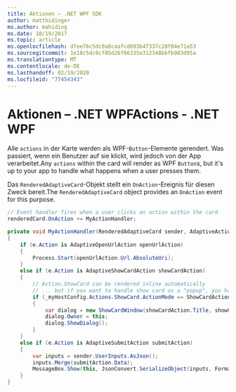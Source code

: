 ```yaml
---
title: Aktionen – .NET WPF SDK
author: matthidinger
ms.author: mahiding
ms.date: 10/19/2017
ms.topic: article
ms.openlocfilehash: dfee76c5dc0a8caafcd693b47337c28f84e71a53
ms.sourcegitcommit: 1e18c5dc0cf85d26f66335e312348bbfb903d95a
ms.translationtype: MT
ms.contentlocale: de-DE
ms.lasthandoff: 02/19/2020
ms.locfileid: "77454343"
---
```

# <a name="actions---net-wpf"></a><span data-ttu-id="6316c-102">Aktionen – .NET WPF</span><span class="sxs-lookup"><span data-stu-id="6316c-102">Actions - .NET WPF</span></span>

<span data-ttu-id="6316c-103">Alle `actions` in der Karte werden als WPF-`Button`-Elemente gerendert. Was passiert, wenn ein Benutzer auf sie klickt, wird jedoch von der App verarbeitet.</span><span class="sxs-lookup"><span data-stu-id="6316c-103">Any `actions` within the card will render as WPF `Button`s, but it's up to your app to handle what happens when a user presses them.</span></span> 

<span data-ttu-id="6316c-104">Das `RenderedAdaptiveCard`-Objekt stellt ein `OnAction`-Ereignis für diesen Zweck bereit.</span><span class="sxs-lookup"><span data-stu-id="6316c-104">The `RenderedAdaptiveCard` object provides an `OnAction` event for this purpose.</span></span>

```csharp
// Event handler fires when a user clicks an action within the card
renderedCard.OnAction += MyActionHandler;

private void MyActionHandler(RenderedAdaptiveCard sender, AdaptiveActionEventArgs e)
{
    if (e.Action is AdaptiveOpenUrlAction openUrlAction)
    {
        Process.Start(openUrlAction.Url.AbsoluteUri);
    }
    else if (e.Action is AdaptiveShowCardAction showCardAction)
    {
        // Action.ShowCard can be rendered inline automatically
        // ... but if you want to handle show card as a "popup", you handle this event
        if (_myHostConfig.Actions.ShowCard.ActionMode == ShowCardActionMode.Popup)
        {
            var dialog = new ShowCardWindow(showCardAction.Title, showCardAction, Resources);
            dialog.Owner = this;
            dialog.ShowDialog();
        }
    }
    else if (e.Action is AdaptiveSubmitAction submitAction)
    {
        var inputs = sender.UserInputs.AsJson();
        inputs.Merge(submitAction.Data);
        MessageBox.Show(this, JsonConvert.SerializeObject(inputs, Formatting.Indented), "SubmitAction");
    }
}
```
